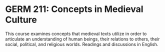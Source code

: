 # GERM 211: Concepts in Medieval Culture

This course examines concepts that medieval texts utilize in order to articulate an understanding of human beings, their relations to others, their social, political, and religious worlds. Readings and discussions in English.